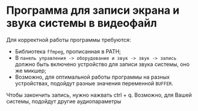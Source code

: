 # Программа для записи экрана и звука системы в видеофайл
Для корректной работы программы требуются:
* Библиотека ``ffmpeg``, прописанная в PATH;
* В  ``панель управления -> оборудование и звук -> звук -> запись`` должно быть включено устройство для записи звука системы, оно же микшер;
* Возможно, для оптимальной работы программы на разных устройствах, подойдут разные значения переменной ``BUFFER``.

Чтобы закончить запись, нужно нажвать ctrl + q. 
Возможно, для Вашей системы, подойдут другие аудиопараметры